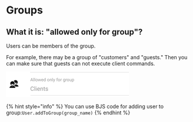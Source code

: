 # Groups

## What it is: "allowed only for group"?

Users can be members of the group. 

For example, there may be a group of "customers" and "guests." Then you can make sure that guests can not execute client commands.

![Group can be modified on command editing](../.gitbook/assets/image%20%2822%29.png)

{% hint style="info" %}
You can use BJS code for adding user to group:`User.addToGroup(group_name)` 
{% endhint %}







